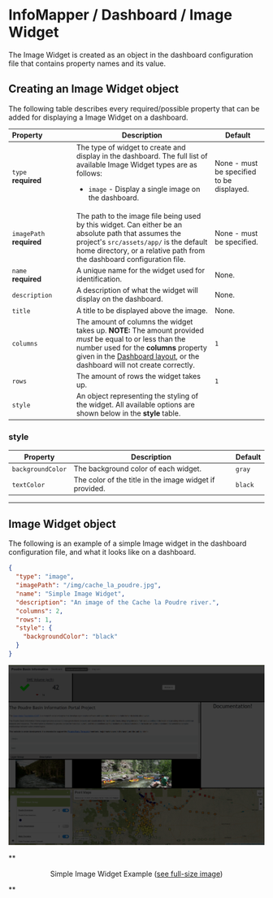 # InfoMapper / Dashboard / Image Widget #

The Image Widget is created as an object in the dashboard configuration file that
contains property names and its value.

## Creating an Image Widget object ##

The following table describes every required/possible property that can be added
for displaying a Image Widget on a dashboard.

| **Property**&nbsp;&nbsp;&nbsp;&nbsp;&nbsp;&nbsp;&nbsp;&nbsp;&nbsp;&nbsp;&nbsp;&nbsp;&nbsp;&nbsp; | **Description** | **Default** |
| ---- | ---- | ---- |
| `type`<br>**required** | The type of widget to create and display in the dashboard. The full list of available Image Widget types are as follows:<br><ul><li>`image` - Display a single image on the dashboard.</li></ul> | None - must be specified to be displayed. |
| `imagePath`<br>**required** | The path to the image file being used by this widget. Can either be an absolute path that assumes the project's `src/assets/app/` is the default home directory, or a relative path from the dashboard configuration file. | None - must be specified. |
| `name`<br>**required** | A unique name for the widget used for identification. | None. |
| `description` | A description of what the widget will display on the dashboard. | None. |
| `title` | A title to be displayed above the image. | None. |
| `columns` | The amount of columns the widget takes up. **NOTE:** The amount provided *must* be equal to or less than the number used for the **columns** property given in the [Dashboard layout](./add-dashboard.md#layout), or the dashboard will not create correctly. | `1` |
| `rows` | The amount of rows the widget takes up. | `1` |
| `style` | An object representing the styling of the widget. All available options are shown below in the **style** table. |  |

### style ###

| **Property** | **Description** | **Default** |
| ---- | ---- | ---- |
| `backgroundColor` | The background color of each widget. | `gray` |
| `textColor` | The color of the title in the image widget if provided. | `black` |

----

## Image Widget object ##

The following is an example of a simple Image widget in the dashboard configuration
file, and what it looks like on a dashboard. 

```json
{
  "type": "image",
  "imagePath": "/img/cache_la_poudre.jpg",
  "name": "Simple Image Widget",
  "description": "An image of the Cache la Poudre river.",
  "columns": 2,
  "rows": 1,
  "style": {
    "backgroundColor": "black"
  }
}
```

![Simple Image Widget](./images/simple-image.png)

**<p style="text-align: center;">
Simple Image Widget Example (<a href="../images/simple-image.png">see full-size image</a>)
</p>**